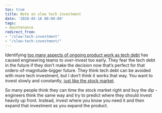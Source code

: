 ```yaml
---
toc: true
title: Note on slow tech investment
date: '2020-05-18 00:00:00'
tags:
- maintenance
redirect_from:
- "/slow-tech-investment"
- "/slow-tech-investment/"
---
```


Identifying [too many aspects of ongoing product work as tech debt]( /2020/05/17/carving-out-tech-investment/) has caused engineering teams to _over_-invest too early. They fear the tech debt in the future if they don’t make the decision now that’s perfect for that orders-of-magnitude-bigger future. They think tech debt can be avoided with more tech investment, but I don’t think it works that way. You want to invest slowly and constantly, [just like the stock market](https://ofdollarsanddata.com/even-god-couldnt-beat-dollar-cost-averaging/).

So many people think they can time the stock market right and buy the dip - engineers think the same way and try to predict where they should invest heavily up front. Instead, invest where you know you need it and then expand that investment as you expand the product.

